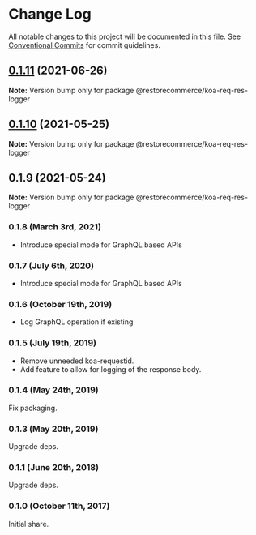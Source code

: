 # Change Log

All notable changes to this project will be documented in this file.
See [Conventional Commits](https://conventionalcommits.org) for commit guidelines.

## [0.1.11](https://github.com/restorecommerce/koa-req-res-logger/compare/@restorecommerce/koa-req-res-logger@0.1.10...@restorecommerce/koa-req-res-logger@0.1.11) (2021-06-26)

**Note:** Version bump only for package @restorecommerce/koa-req-res-logger





## [0.1.10](https://github.com/restorecommerce/koa-req-res-logger/compare/@restorecommerce/koa-req-res-logger@0.1.9...@restorecommerce/koa-req-res-logger@0.1.10) (2021-05-25)

**Note:** Version bump only for package @restorecommerce/koa-req-res-logger





## 0.1.9 (2021-05-24)

**Note:** Version bump only for package @restorecommerce/koa-req-res-logger





### 0.1.8 (March 3rd, 2021)

- Introduce special mode for GraphQL based APIs

### 0.1.7 (July 6th, 2020)

- Introduce special mode for GraphQL based APIs

### 0.1.6 (October 19th, 2019)

- Log GraphQL operation if existing

### 0.1.5 (July 19th, 2019)

- Remove unneeded koa-requestid.
- Add feature to allow for logging of the response body.

### 0.1.4 (May 24th, 2019)

Fix packaging.

### 0.1.3 (May 20th, 2019)

Upgrade deps.

### 0.1.1 (June 20th, 2018)

Upgrade deps.

### 0.1.0 (October 11th, 2017)

Initial share.
